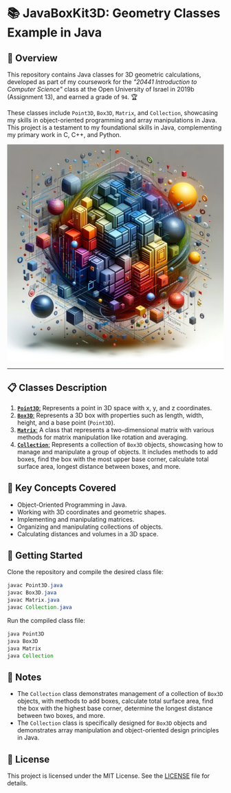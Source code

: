 # 📚 JavaBoxKit3D: Geometry Classes Example in Java

## 📌 Overview

This repository contains Java classes for 3D geometric calculations, developed as part of my coursework for the _"20441 Introduction to Computer Science"_ class at the Open University of Israel in 2019b (Assignment 13), and earned a grade of `94`. 🏆

These classes include `Point3D`, `Box3D`, `Matrix`, and `Collection`, showcasing my skills in object-oriented programming and array manipulations in Java. This project is a testament to my foundational skills in Java, complementing my primary work in C, C++, and Python.

![cover image](java_cover.png)

---

## 📋 Classes Description

1. [**`Point3D`**:](Point3D.java) Represents a point in 3D space with x, y, and z coordinates.
2. [**`Box3D`**:](Box3D.java) Represents a 3D box with properties such as length, width, height, and a base point (`Point3D`).
3. [**`Matrix`**:](Matrix.java) A class that represents a two-dimensional matrix with various methods for matrix manipulation like rotation and averaging.
4. [**`Collection`**:](Collection.java) Represents a collection of `Box3D` objects, showcasing how to manage and manipulate a group of objects. It includes methods to add boxes, find the box with the most upper base corner, calculate total surface area, longest distance between boxes, and more.

## 🌟 Key Concepts Covered

- Object-Oriented Programming in Java.
- Working with 3D coordinates and geometric shapes.
- Implementing and manipulating matrices.
- Organizing and manipulating collections of objects.
- Calculating distances and volumes in a 3D space.

## 🚀 Getting Started

Clone the repository and compile the desired class file:

```java
javac Point3D.java
javac Box3D.java
javac Matrix.java
javac Collection.java
```

Run the compiled class file:

```java
java Point3D
java Box3D
java Matrix
java Collection
```

## 📝 Notes

- The `Collection` class demonstrates management of a collection of `Box3D` objects, with methods to add boxes, calculate total surface area, find the box with the highest base corner, determine the longest distance between two boxes, and more.
- The `Collection` class is specifically designed for `Box3D` objects and demonstrates array manipulation and object-oriented design principles in Java.

## 📜 License

This project is licensed under the MIT License. See the [LICENSE](LICENSE) file for details.
